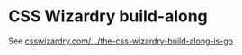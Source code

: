 # CSS Wizardry build-along

See [csswizardry.com/.../the-css-wizardry-build-along-is-go](http://csswizardry.com/2011/10/the-css-wizardry-build-along-is-go/)